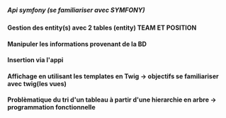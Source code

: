 ##### Api symfony (se familiariser avec SYMFONY)

#### Gestion des entity(s) avec 2 tables (entity) TEAM ET POSITION
#### Manipuler les informations provenant de la BD
#### Insertion via l'appi
#### Affichage en utilisant les templates en Twig -> objectifs se familiariser avec twig(les vues)

#### Problèmatique du tri d'un tableau à partir d'une hierarchie en arbre -> programmation fonctionnelle
